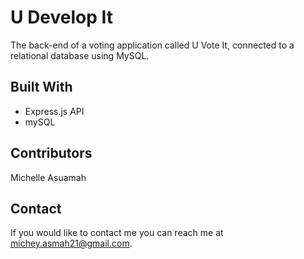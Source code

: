 # U Develop It

The back-end of a voting application called U Vote It, connected to a relational database using MySQL.

## Built With
* Express.js API
* mySQL

## Contributors
Michelle Asuamah

## Contact
If you would like to contact me you can reach me at michey.asmah21@gmail.com.
